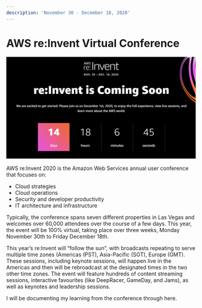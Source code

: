 ```yaml
---
description: 'November 30 - December 18, 2020'
---
```


# AWS re:Invent Virtual Conference

![](../.gitbook/assets/image%20%2817%29.png)


  
AWS re:Invent 2020 is the Amazon Web Services annual user conference that focuses on:

* Cloud strategies
* Cloud operations
* Security and developer productivity
* IT architecture and infrastructure

Typically, the conference spans seven different properties in Las Vegas and welcomes over 60,000 attendees over the course of a few days. This year, the event will be 100% virtual, taking place over three weeks, Monday November 30th to Friday December 18th.

This year’s re:Invent will “follow the sun”, with broadcasts repeating to serve multiple time zones \(Americas \(PST\), Asia-Pacific \(SGT\), Europe \(GMT\).  These sessions, including keynote sessions, will happen live in the Americas and then will be rebroadcast at the designated times in the two other time zones.  The event will feature hundreds of content streaming sessions, interactive favourites \(like DeepRacer, GameDay, and Jams\), as well as keynotes and leadership sessions.  

I will be documenting my learning from the conference through here.



